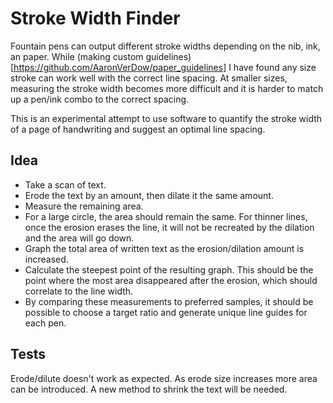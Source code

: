 # Stroke Width Finder

Fountain pens can output different stroke widths depending on the nib, ink, an paper. While (making custom guidelines)[https://github.com/AaronVerDow/paper_guidelines] I have found any size stroke can work well with the correct line spacing. At smaller sizes, measuring the stroke width becomes more difficult and it is harder to match up a pen/ink combo to the correct spacing.

This is an experimental attempt to use software to quantify the stroke width of a page of handwriting and suggest an optimal line spacing.

## Idea

* Take a scan of text.
* Erode the text by an amount, then dilate it the same amount.
* Measure the remaining area.
* For a large circle, the area should remain the same. For thinner lines, once the erosion erases the line, it will not be recreated by the dilation and the area will go down.
* Graph the total area of written text as the erosion/dilation amount is increased.
* Calculate the steepest point of the resulting graph. This should be the point where the most area disappeared after the erosion, which should correlate to the line width.
* By comparing these measurements to preferred samples, it should be possible to choose a target ratio and generate unique line guides for each pen.

## Tests

Erode/dilute doesn't work as expected. As erode size increases more area can be introduced. A new method to shrink the text will be needed.
